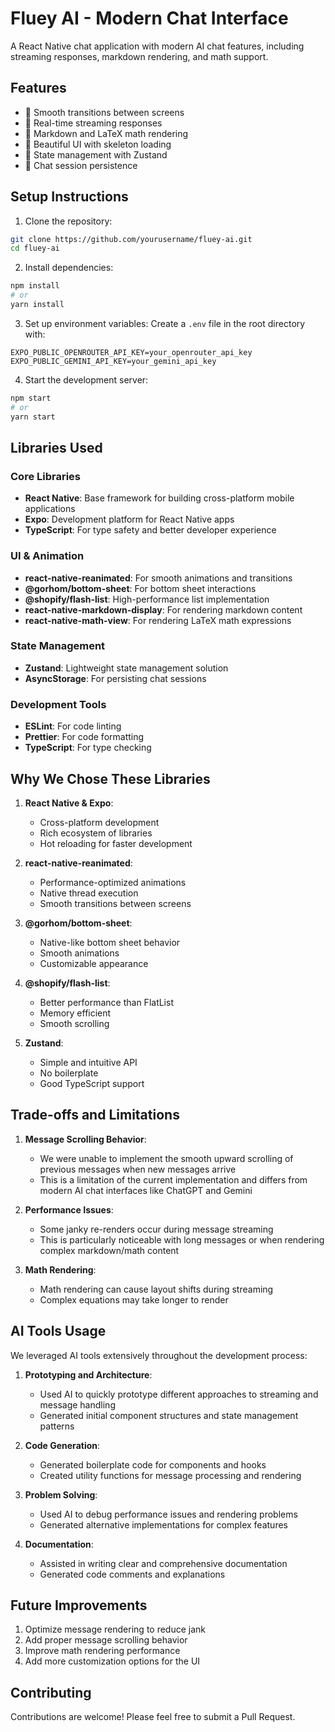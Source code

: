 # Fluey AI - Modern Chat Interface

A React Native chat application with modern AI chat features, including streaming responses, markdown rendering, and math support.

## Features

- 🚀 Smooth transitions between screens
- 💬 Real-time streaming responses
- 📝 Markdown and LaTeX math rendering
- 🎨 Beautiful UI with skeleton loading
- 🔄 State management with Zustand
- 💾 Chat session persistence

## Setup Instructions

1. Clone the repository:
```bash
git clone https://github.com/yourusername/fluey-ai.git
cd fluey-ai
```

2. Install dependencies:
```bash
npm install
# or
yarn install
```

3. Set up environment variables:
Create a `.env` file in the root directory with:
```
EXPO_PUBLIC_OPENROUTER_API_KEY=your_openrouter_api_key
EXPO_PUBLIC_GEMINI_API_KEY=your_gemini_api_key
```

4. Start the development server:
```bash
npm start
# or
yarn start
```

## Libraries Used

### Core Libraries
- **React Native**: Base framework for building cross-platform mobile applications
- **Expo**: Development platform for React Native apps
- **TypeScript**: For type safety and better developer experience

### UI & Animation
- **react-native-reanimated**: For smooth animations and transitions
- **@gorhom/bottom-sheet**: For bottom sheet interactions
- **@shopify/flash-list**: High-performance list implementation
- **react-native-markdown-display**: For rendering markdown content
- **react-native-math-view**: For rendering LaTeX math expressions

### State Management
- **Zustand**: Lightweight state management solution
- **AsyncStorage**: For persisting chat sessions

### Development Tools
- **ESLint**: For code linting
- **Prettier**: For code formatting
- **TypeScript**: For type checking

## Why We Chose These Libraries

1. **React Native & Expo**: 
   - Cross-platform development
   - Rich ecosystem of libraries
   - Hot reloading for faster development

2. **react-native-reanimated**:
   - Performance-optimized animations
   - Native thread execution
   - Smooth transitions between screens

3. **@gorhom/bottom-sheet**:
   - Native-like bottom sheet behavior
   - Smooth animations
   - Customizable appearance

4. **@shopify/flash-list**:
   - Better performance than FlatList
   - Memory efficient
   - Smooth scrolling

5. **Zustand**:
   - Simple and intuitive API
   - No boilerplate
   - Good TypeScript support

## Trade-offs and Limitations

1. **Message Scrolling Behavior**:
   - We were unable to implement the smooth upward scrolling of previous messages when new messages arrive
   - This is a limitation of the current implementation and differs from modern AI chat interfaces like ChatGPT and Gemini

2. **Performance Issues**:
   - Some janky re-renders occur during message streaming
   - This is particularly noticeable with long messages or when rendering complex markdown/math content

3. **Math Rendering**:
   - Math rendering can cause layout shifts during streaming
   - Complex equations may take longer to render

## AI Tools Usage

We leveraged AI tools extensively throughout the development process:

1. **Prototyping and Architecture**:
   - Used AI to quickly prototype different approaches to streaming and message handling
   - Generated initial component structures and state management patterns

2. **Code Generation**:
   - Generated boilerplate code for components and hooks
   - Created utility functions for message processing and rendering

3. **Problem Solving**:
   - Used AI to debug performance issues and rendering problems
   - Generated alternative implementations for complex features

4. **Documentation**:
   - Assisted in writing clear and comprehensive documentation
   - Generated code comments and explanations

## Future Improvements

1. Optimize message rendering to reduce jank
2. Add proper message scrolling behavior
3. Improve math rendering performance
4. Add more customization options for the UI

## Contributing

Contributions are welcome! Please feel free to submit a Pull Request.
